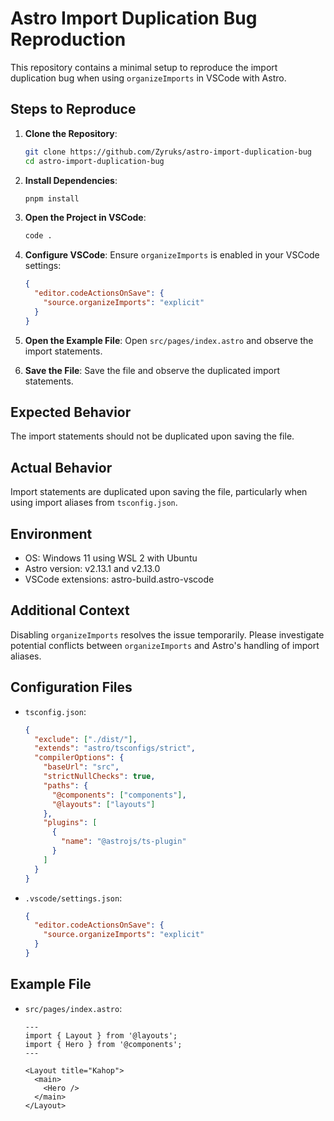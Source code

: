 # Astro Import Duplication Bug Reproduction

This repository contains a minimal setup to reproduce the import duplication bug when using `organizeImports` in VSCode with Astro.

## Steps to Reproduce

1. **Clone the Repository**:

   ```bash
   git clone https://github.com/Zyruks/astro-import-duplication-bug
   cd astro-import-duplication-bug
   ```

2. **Install Dependencies**:

   ```bash
   pnpm install
   ```

3. **Open the Project in VSCode**:

   ```bash
   code .
   ```

4. **Configure VSCode**:
   Ensure `organizeImports` is enabled in your VSCode settings:

   ```json
   {
     "editor.codeActionsOnSave": {
       "source.organizeImports": "explicit"
     }
   }
   ```

5. **Open the Example File**:
   Open `src/pages/index.astro` and observe the import statements.

6. **Save the File**:
   Save the file and observe the duplicated import statements.

## Expected Behavior

The import statements should not be duplicated upon saving the file.

## Actual Behavior

Import statements are duplicated upon saving the file, particularly when using import aliases from `tsconfig.json`.

## Environment

- OS: Windows 11 using WSL 2 with Ubuntu
- Astro version: v2.13.1 and v2.13.0
- VSCode extensions: astro-build.astro-vscode

## Additional Context

Disabling `organizeImports` resolves the issue temporarily. Please investigate potential conflicts between `organizeImports` and Astro's handling of import aliases.

## Configuration Files

- `tsconfig.json`:

  ```json
  {
    "exclude": ["./dist/"],
    "extends": "astro/tsconfigs/strict",
    "compilerOptions": {
      "baseUrl": "src",
      "strictNullChecks": true,
      "paths": {
        "@components": ["components"],
        "@layouts": ["layouts"]
      },
      "plugins": [
        {
          "name": "@astrojs/ts-plugin"
        }
      ]
    }
  }
  ```

- `.vscode/settings.json`:

  ```json
  {
    "editor.codeActionsOnSave": {
      "source.organizeImports": "explicit"
    }
  }
  ```

## Example File

- `src/pages/index.astro`:

  ```astro
  ---
  import { Layout } from '@layouts';
  import { Hero } from '@components';
  ---

  <Layout title="Kahop">
    <main>
      <Hero />
    </main>
  </Layout>
  ```
